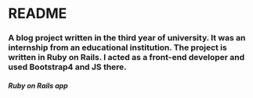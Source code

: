 # README

### A blog project written in the third year of university. It was an internship from an educational institution. The project is written in Ruby on Rails. I acted as a front-end developer and used Bootstrap4 and JS there.

##### Ruby on Rails app
